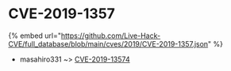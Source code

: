 # CVE-2019-1357
{% embed url="https://github.com/Live-Hack-CVE/full_database/blob/main/cves/2019/CVE-2019-1357.json" %}

* masahiro331 ~> [CVE-2019-13574](https://www.alice-snow.ru/2019/database/cve-2019-1357/cve-2019-13574-masahiro331)